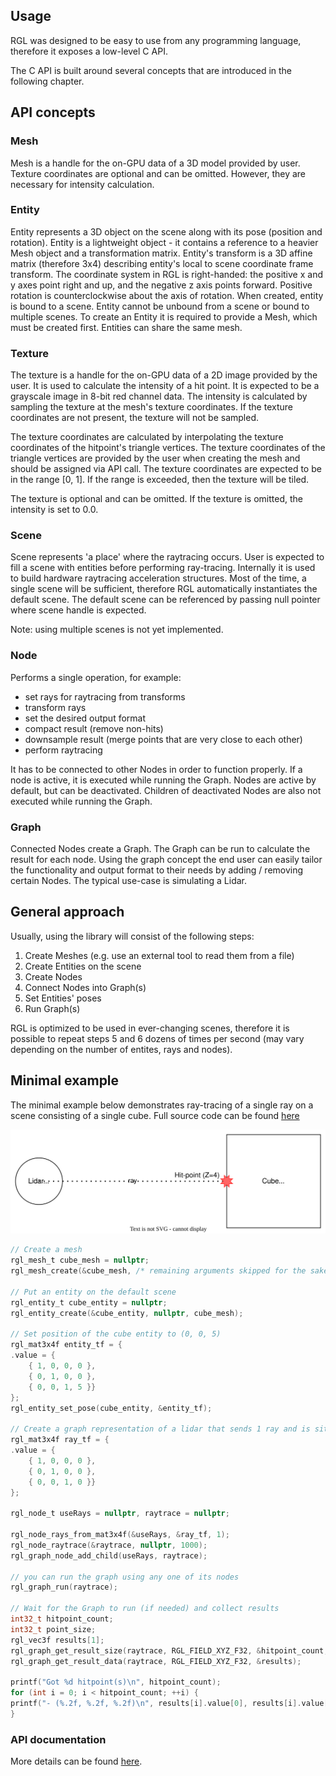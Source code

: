 ## Usage

RGL was designed to be easy to use from any programming language, therefore it exposes a low-level C API.

The C API is built around several concepts that are introduced in the following chapter.

## API concepts

### Mesh

Mesh is a handle for the on-GPU data of a 3D model provided by user. Texture coordinates are optional and can be omitted. However, they are necessary for intensity calculation.

### Entity

Entity represents a 3D object on the scene along with its pose (position and rotation).
Entity is a lightweight object - it contains a reference to a heavier Mesh object and a transformation matrix.
Entity's transform is a 3D affine matrix (therefore 3x4) describing entity's local to scene coordinate frame transform.
The coordinate system in RGL is right-handed: the positive x and y axes point right and up, and the negative z axis points forward. Positive rotation is counterclockwise about the axis of rotation.
When created, entity is bound to a scene. Entity cannot be unbound from a scene or bound to multiple scenes.
To create an Entity it is required to provide a Mesh, which must be created first.
Entities can share the same mesh.

### Texture
The texture is a handle for the on-GPU data of a 2D image provided by the user. It is used to calculate the intensity of a hit point. It is expected to be a grayscale image in 8-bit red channel data. The intensity is calculated by sampling the texture at the mesh's texture coordinates. If the texture coordinates are not present, the texture will not be sampled.
 
The texture coordinates are calculated by interpolating the texture coordinates of the hitpoint's triangle vertices. The texture coordinates of the triangle vertices are provided by the user when creating the mesh and should be assigned via API call. The texture coordinates are expected to be in the range [0, 1]. If the range is exceeded, then the texture will be tiled. 

The texture is optional and can be omitted. If the texture is omitted, the intensity is set to 0.0. 

### Scene

Scene represents 'a place' where the raytracing occurs.
User is expected to fill a scene with entities before performing ray-tracing.
Internally it is used to build hardware raytracing acceleration structures.
Most of the time, a single scene will be sufficient, therefore RGL automatically instantiates the default scene.
The default scene can be referenced by passing null pointer where scene handle is expected.

Note: using multiple scenes is not yet implemented.

### Node

Performs a single operation, for example:
 - set rays for raytracing from transforms 
 - transform rays
 - set the desired output format 
 - compact result (remove non-hits)
 - downsample result (merge points that are very close to each other)
 - perform raytracing

It has to be connected to other Nodes in order to function properly.
If a node is active, it is executed while running the Graph.
Nodes are active by default, but can be deactivated.
Children of deactivated Nodes are also not executed while running the Graph.

### Graph

Connected Nodes create a Graph. The Graph can be run to calculate the result for each node.
Using the graph concept the end user can easily tailor the functionality and output format to their needs by adding / removing certain Nodes.
The typical use-case is simulating a Lidar.

## General approach

Usually, using the library will consist of the following steps:

1. Create Meshes (e.g. use an external tool to read them from a file)
2. Create Entities on the scene
3. Create Nodes
4. Connect Nodes into Graph(s)
5. Set Entities' poses
6. Run Graph(s)

RGL is optimized to be used in ever-changing scenes, therefore it is possible to repeat steps 5 and 6 dozens of times per second (may vary depending on the number of entites, rays and nodes).

## Minimal example

The minimal example below demonstrates ray-tracing of a single ray on a scene consisting of a single cube.
Full source code can be found [here](../test/src/apiReadmeExample.cpp)

![Diagram of the example scene](image/readme-example-scene.svg)

```c
// Create a mesh
rgl_mesh_t cube_mesh = nullptr;
rgl_mesh_create(&cube_mesh, /* remaining arguments skipped for the sake of brevity */);

// Put an entity on the default scene
rgl_entity_t cube_entity = nullptr;
rgl_entity_create(&cube_entity, nullptr, cube_mesh);

// Set position of the cube entity to (0, 0, 5)
rgl_mat3x4f entity_tf = {
.value = {
    { 1, 0, 0, 0 },
    { 0, 1, 0, 0 },
    { 0, 0, 1, 5 }}
};
rgl_entity_set_pose(cube_entity, &entity_tf);

// Create a graph representation of a lidar that sends 1 ray and is situated at (x,y,z) = (0, 0, 0), facing positive Z
rgl_mat3x4f ray_tf = {
.value = {
    { 1, 0, 0, 0 },
    { 0, 1, 0, 0 },
    { 0, 0, 1, 0 }}
};

rgl_node_t useRays = nullptr, raytrace = nullptr;

rgl_node_rays_from_mat3x4f(&useRays, &ray_tf, 1);
rgl_node_raytrace(&raytrace, nullptr, 1000);
rgl_graph_node_add_child(useRays, raytrace);

// you can run the graph using any one of its nodes
rgl_graph_run(raytrace);

// Wait for the Graph to run (if needed) and collect results
int32_t hitpoint_count;
int32_t point_size;
rgl_vec3f results[1];
rgl_graph_get_result_size(raytrace, RGL_FIELD_XYZ_F32, &hitpoint_count, &point_size);
rgl_graph_get_result_data(raytrace, RGL_FIELD_XYZ_F32, &results);

printf("Got %d hitpoint(s)\n", hitpoint_count);
for (int i = 0; i < hitpoint_count; ++i) {
printf("- (%.2f, %.2f, %.2f)\n", results[i].value[0], results[i].value[1], results[i].value[2]);
}
```

### API documentation

More details can be found [here](../include/rgl/api/core.h).
